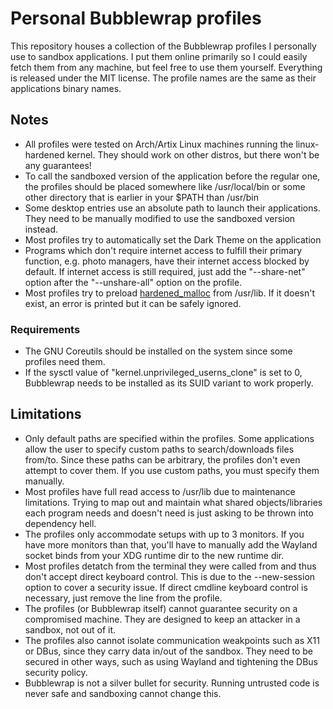 # Personal Bubblewrap profiles
This repository houses a collection of the Bubblewrap profiles I personally use
to sandbox applications. I put them online primarily so I could easily fetch them
from any machine, but feel free to use them yourself. Everything is released under
the MIT license. The profile names are the same as their applications binary names.

## Notes
- All profiles were tested on Arch/Artix Linux machines running the linux-hardened
kernel. They should work on other distros, but there won't be any guarantees!
- To call the sandboxed version of the application before the regular one, the profiles
should be placed somewhere like /usr/local/bin or some other directory that is earlier
in your $PATH than /usr/bin
- Some desktop entries use an absolute path to launch their applications. They need to
be manually modified to use the sandboxed version instead.
- Most profiles try to automatically set the Dark Theme on the application
- Programs which don't require internet access to fulfill their primary function,
e.g. photo managers, have their internet access blocked by default. If internet access
is still required, just add the "--share-net" option after the "--unshare-all"
option on the profile.
- Most profiles try to preload [hardened_malloc](https://github.com/GrapheneOS/hardened_malloc)
from /usr/lib. If it doesn't exist, an error is printed but it can be safely ignored.

### Requirements
- The GNU Coreutils should be installed on the system since some profiles need them.
- If the sysctl value of "kernel.unprivileged_userns_clone" is set to 0, Bubblewrap
needs to be installed as its SUID variant to work properly.

## Limitations
- Only default paths are specified within the profiles. Some applications allow the user
to specify custom paths to search/downloads files from/to. Since these paths
can be arbitrary, the profiles don't even attempt to cover them. If you use custom
paths, you must specify them manually.
- Most profiles have full read access to /usr/lib due to maintenance limitations.
Trying to map out and maintain what shared objects/libraries each program needs and
doesn't need is just asking to be thrown into dependency hell.
- The profiles only accommodate setups with up to 3 monitors. If you have more
monitors than that, you'll have to manually add the Wayland socket binds from your
XDG runtime dir to the new runtime dir.
- Most profiles detatch from the terminal they were called from and thus don't accept
direct keyboard control. This is due to the --new-session option to cover a security
issue. If direct cmdline keyboard control is necessary, just remove the line from
the profile.
- The profiles (or Bubblewrap itself) cannot guarantee security on a compromised
machine. They are designed to keep an attacker in a sandbox, not out of it.
- The profiles also cannot isolate communication weakpoints such as X11 or DBus, since
they carry data in/out of the sandbox. They need to be secured in other ways, such as
using Wayland and tightening the DBus security policy.
- Bubblewrap is not a silver bullet for security. Running untrusted code is never
safe and sandboxing cannot change this.

